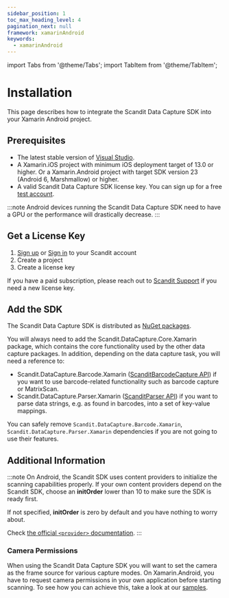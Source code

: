 ```yaml
---
sidebar_position: 1
toc_max_heading_level: 4
pagination_next: null
framework: xamarinAndroid
keywords:
  - xamarinAndroid
---
```


import Tabs from '@theme/Tabs';
import TabItem from '@theme/TabItem';

# Installation

This page describes how to integrate the Scandit Data Capture SDK into your Xamarin Android project.

## Prerequisites

- The latest stable version of [Visual Studio](https://visualstudio.microsoft.com/).
- A Xamarin.iOS project with minimum iOS deployment target of 13.0 or higher. Or a Xamarin.Android project with target SDK version 23 (Android 6, Marshmallow) or higher.
- A valid Scandit Data Capture SDK license key. You can sign up for a free [test account](https://ssl.scandit.com/dashboard/sign-up?p=test&utm%5Fsource=documentation).

:::note
Android devices running the Scandit Data Capture SDK need to have a GPU or the performance will drastically decrease.
:::

## Get a License Key

1. [Sign up](https://ssl.scandit.com/dashboard/sign-up?p=test) or [Sign in](https://ssl.scandit.com/dashboard/sign-in) to your Scandit account
2. Create a project
3. Create a license key

If you have a paid subscription, please reach out to [Scandit Support](mailto:support@scandit.com) if you need a new license key.

## Add the SDK

The Scandit Data Capture SDK is distributed as [NuGet packages](https://www.nuget.org/packages?q=scandit).

You will always need to add the Scandit.DataCapture.Core.Xamarin package, which contains the core functionality used by the other data capture packages. In addition, depending on the data capture task, you will need a reference to:

- Scandit.DataCapture.Barcode.Xamarin ([ScanditBarcodeCapture API](https://docs.scandit.com/data-capture-sdk/xamarin.android/barcode-capture/api.html)) if you want to use barcode-related functionality such as barcode capture or MatrixScan.
- Scandit.DataCapture.Parser.Xamarin ([ScanditParser API](https://docs.scandit.com/data-capture-sdk/xamarin.android/parser/api.html)) if you want to parse data strings, e.g. as found in barcodes, into a set of key-value mappings.


You can safely remove `Scandit.DataCapture.Barcode.Xamarin`, `Scandit.DataCapture.Parser.Xamarin` dependencies if you are not going to use their features.

## Additional Information

:::note
On Android, the Scandit SDK uses content providers to initialize the scanning capabilities properly. If your own content providers depend on the Scandit SDK, choose an **initOrder** lower than 10 to make sure the SDK is ready first.

If not specified, **initOrder** is zero by default and you have nothing to worry about.

Check [the official `<provider>` documentation](https://developer.android.com/guide/topics/manifest/provider-element).
:::

### Camera Permissions

When using the Scandit Data Capture SDK you will want to set the camera as the frame source for various capture modes. On Xamarin.Android, you have to request camera permissions in your own application before starting scanning. To see how you can achieve this, take a look at our [samples](https://github.com/Scandit/datacapture-xamarin-samples).
